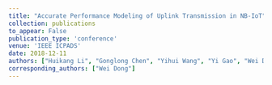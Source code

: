 ```yaml
---
title: "Accurate Performance Modeling of Uplink Transmission in NB-IoT"
collection: publications
to_appear: False
publication_type: 'conference'
venue: 'IEEE ICPADS'
date: 2018-12-11
authors: ["Huikang Li", "Gonglong Chen", "Yihui Wang", "Yi Gao", "Wei Dong"]
corresponding_authors: ["Wei Dong"]
---
```

